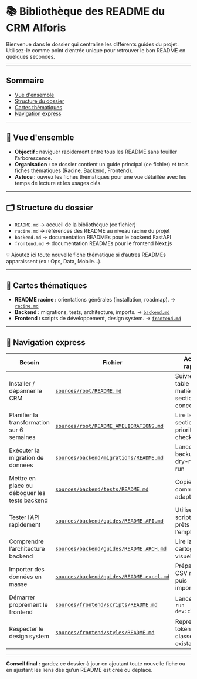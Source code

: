 # 📚 Bibliothèque des README du CRM Alforis

Bienvenue dans le dossier qui centralise les différents guides du projet. Utilisez-le comme point d’entrée unique pour retrouver le bon README en quelques secondes.

---

## Sommaire
- [Vue d'ensemble](#-vue-densemble)
- [Structure du dossier](#-structure-du-dossier)
- [Cartes thématiques](#-cartes-thématiques)
- [Navigation express](#-navigation-express)

---

## 🔎 Vue d'ensemble
- **Objectif :** naviguer rapidement entre tous les README sans fouiller l’arborescence.
- **Organisation :** ce dossier contient un guide principal (ce fichier) et trois fiches thématiques (Racine, Backend, Frontend).
- **Astuce :** ouvrez les fiches thématiques pour une vue détaillée avec les temps de lecture et les usages clés.

---

## 🗂️ Structure du dossier
- `README.md` → accueil de la bibliothèque (ce fichier)
- `racine.md` → références des README au niveau racine du projet
- `backend.md` → documentation READMEs pour le backend FastAPI
- `frontend.md` → documentation READMEs pour le frontend Next.js

💡 Ajoutez ici toute nouvelle fiche thématique si d’autres READMEs apparaissent (ex : Ops, Data, Mobile…).

---

## 🧭 Cartes thématiques
- **README racine :** orientations générales (installation, roadmap). → [`racine.md`](racine.md)
- **Backend :** migrations, tests, architecture, imports. → [`backend.md`](backend.md)
- **Frontend :** scripts de développement, design system. → [`frontend.md`](frontend.md)

---

## 🚀 Navigation express

| Besoin | Fichier | Action rapide |
|--------|---------|---------------|
| Installer / dépanner le CRM | [`sources/root/README.md`](sources/root/README.md) | Suivre la table des matières → section concernée |
| Planifier la transformation sur 6 semaines | [`sources/root/README_AMELIORATIONS.md`](sources/root/README_AMELIORATIONS.md) | Lire la section priorités + checklist |
| Exécuter la migration de données | [`sources/backend/migrations/README.md`](sources/backend/migrations/README.md) | Lancer backup → dry-run → run |
| Mettre en place ou déboguer les tests backend | [`sources/backend/tests/README.md`](sources/backend/tests/README.md) | Copier les commandes adaptées |
| Tester l’API rapidement | [`sources/backend/guides/README.API.md`](sources/backend/guides/README.API.md) | Utiliser les scripts `curl` prêts à l’emploi |
| Comprendre l’architecture backend | [`sources/backend/guides/README.ARCH.md`](sources/backend/guides/README.ARCH.md) | Lire la cartographie visuelle |
| Importer des données en masse | [`sources/backend/guides/README.excel.md`](sources/backend/guides/README.excel.md) | Préparer le CSV modèle puis importer |
| Démarrer proprement le frontend | [`sources/frontend/scripts/README.md`](sources/frontend/scripts/README.md) | Lancer `npm run dev:clean` |
| Respecter le design system | [`sources/frontend/styles/README.md`](sources/frontend/styles/README.md) | Reprendre tokens & classes existantes |

---

**Conseil final :** gardez ce dossier à jour en ajoutant toute nouvelle fiche ou en ajustant les liens dès qu’un README est créé ou déplacé.
